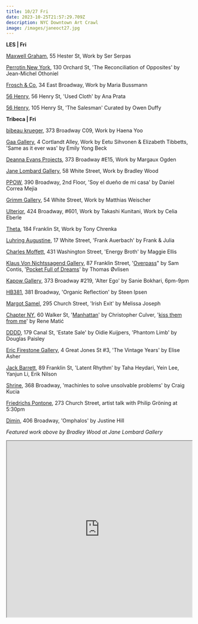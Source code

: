 ```yaml
---
title: 10/27 Fri
date: 2023-10-25T21:57:29.709Z
description: NYC Downtown Art Crawl
image: /images/janeoct27.jpg
---
```

**L﻿ES | Fri**

[Maxwell Graham](https://maxwellgraham.biz/exhibitions/ser-serpas-2023/), 55 Hester St, Work by Ser Serpas

[Perrotin New York](https://www.perrotin.com/exhibitions/jean-michel_othoniel-the-reconciliation-of-opposites/9890), 130 Orchard St, 'The Reconciliation of Opposites' by Jean-Michel Othoniel

[Frosch & Co](https://froschandco.com/current), 34 East Broadway, Work by Maria Bussmann

[56 Henry](https://56henry.nyc/exhibitions/used-cloth/), 56 Henry St, 'Used Cloth' by Ana Prata

[5﻿6 Henry](https://56henry.nyc/exhibitions/the-salesman), 105 Henry St, 'The Salesman' Curated by Owen Duffy

**Tribeca | Fri**

[bibeau krueger](https://bibeaukrueger.com/), 373 Broadway C09, Work by Haena Yoo

[Gaa Gallery](https://www.gaa-gallery.com/), 4 Cortlandt Alley, Work by Eetu Sihvonen & Elizabeth Tibbetts, 'Same as it ever was' by Emily Yong Beck 

[Deanna Evans Projects](https://www.deannaevansprojects.com/), 373 Broadway #E15, Work by Margaux Ogden

[Jane Lombard Gallery](https://www.janelombardgallery.com/upcoming), 58 White Street, Work by Bradley Wood

[PPOW](https://www.ppowgallery.com/exhibitions), 390 Broadway, 2nd Floor, 'Soy el dueño de mi casa' by Daniel Correa Mejia

[Grimm Gallery](https://grimmgallery.com/exhibitions/265-matthias-weischer/), 54 White Street, Work by Matthias Weischer

[Ulterior](http://www.ulteriorgallery.com/), 424 Broadway, #601, Work by Takashi Kunitani, Work by Celia Eberle

[Theta](https://www.theta.nyc/), 184 Franklin St, Work by Tony Chrenka

[Luhring Augustine](https://www.luhringaugustine.com/exhibitions/frank-auerbach2), 17 White Street, 'Frank Auerbach' by Frank & Julia

[Charles Moffett](https://charlesmoffett.com/exhibitions/84-maggie-ellis-energy-broth/), 431 Washington Street, 'Energy Broth' by Maggie Ellis

[Klaus Von Nichtssagend Gallery](https://klausgallery.com/), 87 Franklin Street, '[Overpass](https://klausgallery.com/exhibition/sam-contis-overpass-2023-10-27/)" by Sam Contis, '[Pocket Full of Dreams](https://klausgallery.com/exhibition/thomas-ovlisen-pocket-full-of-dreams-2023-10-27/)' by Thomas Øvlisen

[Kapow Gallery](instagram.com/kapowgallery), 373 Broadway #219, 'Alter Ego' by Sanie Bokhari, 6pm-9pm

[HB381](https://www.hb381gallery.com/exhibitions/organic-reflection), 381 Broadway, 'Organic Reflection' by Steen Ipsen

[Margot Samel](https://www.margotsamel.com/exhibition/irish-exit/), 295 Church Street, 'Irish Exit' by Melissa Joseph

[Chapter NY](https://chapter-ny.com/), 60 Walker St, '[Manhattan](https://chapter-ny.com/exhibitions/christopher-culver2023/)' by Christopher Culver, '[kiss them from me](https://chapter-ny.com/exhibitions/rene-matic/)' by Rene Matić

[DDDD](https://dddd.pictures/), 179 Canal St, 'Estate Sale' by Oidie Kuijpers, 'Phantom Limb' by Douglas Paisley

[Eric Firestone Gallery](https://www.ericfirestonegallery.com/exhibitions/elise-asher-the-vintage-years-paintings-of-the-1950s-and-60s), 4 Great Jones St #3, 'The Vintage Years' by Elise Asher

[Jack Barrett](https://www.jackbarrettgallery.com/latent-rhythm), 89 Franklin St, 'Latent Rhythm' by Taha Heydari, Yein Lee, Yanjun Li, Erik Nilson

[Shrine](https://www.shrine.nyc/craig-kucia-machines-to-solve-unsolvable-problems), 368 Broadway, 'machinles to solve unsolvable problems' by Craig Kucia

[Friedrichs Pontone](https://www.friedrichspontone.com/), 273 Church Street, artist talk with Philip Gröning at 5:30pm

[Dimin](https://www.dimin.nyc/exhibitions/12-justine-hill-omphalos/press_release_text/), 406 Broadway, 'Omphalos' by Justine Hill

*F﻿eatured work above by Bradley Wood at Jane Lombard Gallery*

<iframe src="https://www.google.com/maps/d/u/1/embed?mid=1cirAjjVf_Dmh0EgiL6PZK7Hn4vUdjHo&ehbc=2E312F" width="100%" height="480"></iframe>